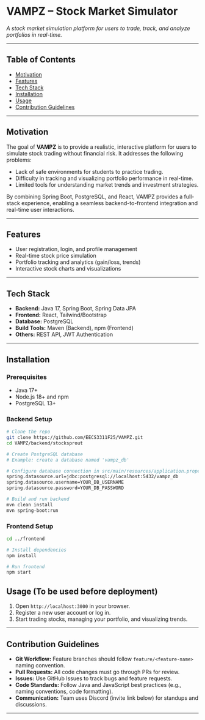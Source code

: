 # VAMPZ – Stock Market Simulator
*A stock market simulation platform for users to trade, track, and analyze portfolios in real-time.*

---

## Table of Contents
- [Motivation](#motivation)
- [Features](#features)
- [Tech Stack](#tech-stack)
- [Installation](#installation)
- [Usage](#usage)
- [Contribution Guidelines](#contribution-guidelines)


---

## Motivation
The goal of **VAMPZ** is to provide a realistic, interactive platform for users to simulate stock trading without financial risk. It addresses the following problems:
- Lack of safe environments for students to practice trading.
- Difficulty in tracking and visualizing portfolio performance in real-time.
- Limited tools for understanding market trends and investment strategies.

By combining Spring Boot, PostgreSQL, and React, VAMPZ provides a full-stack experience, enabling a seamless backend-to-frontend integration and real-time user interactions.

---

## Features
- User registration, login, and profile management
- Real-time stock price simulation
- Portfolio tracking and analytics (gain/loss, trends)
- Interactive stock charts and visualizations

---

## Tech Stack
- **Backend:** Java 17, Spring Boot, Spring Data JPA
- **Frontend:** React, Tailwind/Bootstrap
- **Database:** PostgreSQL
- **Build Tools:** Maven (Backend), npm (Frontend)
- **Others:** REST API, JWT Authentication 

---

## Installation

### Prerequisites
- Java 17+
- Node.js 18+ and npm
- PostgreSQL 13+

### Backend Setup
```bash
# Clone the repo
git clone https://github.com/EECS3311F25/VAMPZ.git
cd VAMPZ/backend/stocksprout

# Create PostgreSQL database
# Example: create a database named 'vampz_db'

# Configure database connection in src/main/resources/application.properties
spring.datasource.url=jdbc:postgresql://localhost:5432/vampz_db
spring.datasource.username=YOUR_DB_USERNAME
spring.datasource.password=YOUR_DB_PASSWORD

# Build and run backend
mvn clean install
mvn spring-boot:run
```

### Frontend Setup
```bash
cd ../frontend

# Install dependencies
npm install

# Run frontend
npm start
```

## Usage (To be used before deployment)
1. Open `http://localhost:3000` in your browser.
2. Register a new user account or log in.
3. Start trading stocks, managing your portfolio, and visualizing trends.



---

## Contribution Guidelines
- **Git Workflow:** Feature branches should follow `feature/<feature-name>` naming convention.
- **Pull Requests:** All code changes must go through PRs for review.
- **Issues:** Use GitHub Issues to track bugs and feature requests.
- **Code Standards:** Follow Java and JavaScript best practices (e.g., naming conventions, code formatting).
- **Communication:** Team uses Discord (invite link below) for standups and discussions.


---



